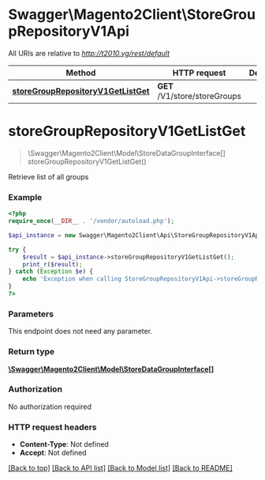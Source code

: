 # Swagger\Magento2Client\StoreGroupRepositoryV1Api

All URIs are relative to *http://t2010.vg/rest/default*

Method | HTTP request | Description
------------- | ------------- | -------------
[**storeGroupRepositoryV1GetListGet**](StoreGroupRepositoryV1Api.md#storeGroupRepositoryV1GetListGet) | **GET** /V1/store/storeGroups | 


# **storeGroupRepositoryV1GetListGet**
> \Swagger\Magento2Client\Model\StoreDataGroupInterface[] storeGroupRepositoryV1GetListGet()



Retrieve list of all groups

### Example
```php
<?php
require_once(__DIR__ . '/vendor/autoload.php');

$api_instance = new Swagger\Magento2Client\Api\StoreGroupRepositoryV1Api();

try {
    $result = $api_instance->storeGroupRepositoryV1GetListGet();
    print_r($result);
} catch (Exception $e) {
    echo 'Exception when calling StoreGroupRepositoryV1Api->storeGroupRepositoryV1GetListGet: ', $e->getMessage(), PHP_EOL;
}
?>
```

### Parameters
This endpoint does not need any parameter.

### Return type

[**\Swagger\Magento2Client\Model\StoreDataGroupInterface[]**](../Model/StoreDataGroupInterface.md)

### Authorization

No authorization required

### HTTP request headers

 - **Content-Type**: Not defined
 - **Accept**: Not defined

[[Back to top]](#) [[Back to API list]](../../README.md#documentation-for-api-endpoints) [[Back to Model list]](../../README.md#documentation-for-models) [[Back to README]](../../README.md)


